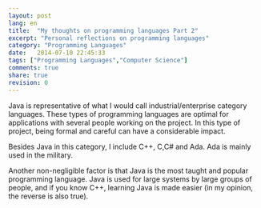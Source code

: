 ```yaml
---
layout: post
lang: en
title:  "My thoughts on programming languages Part 2"
excerpt: "Personal reflections on programming languages"
category: "Programming Languages"
date:   2014-07-10 22:45:33
tags: ["Programming Languages","Computer Science"]
comments: true
share: true
revision: 0
---
```


Java is representative of what I would call industrial/enterprise category languages. These types of programming languages are optimal for applications with several people working on the project. In this type of project, being formal and careful can have a considerable impact.
 
Besides Java in this category, I include C++, C,C# and Ada. Ada is mainly used in the military.

Another non-negligible factor is that Java is the most taught and popular programming language. Java is used for large systems by large groups of people, and if you know C++, learning Java is made easier (in my opinion, the reverse is also true).